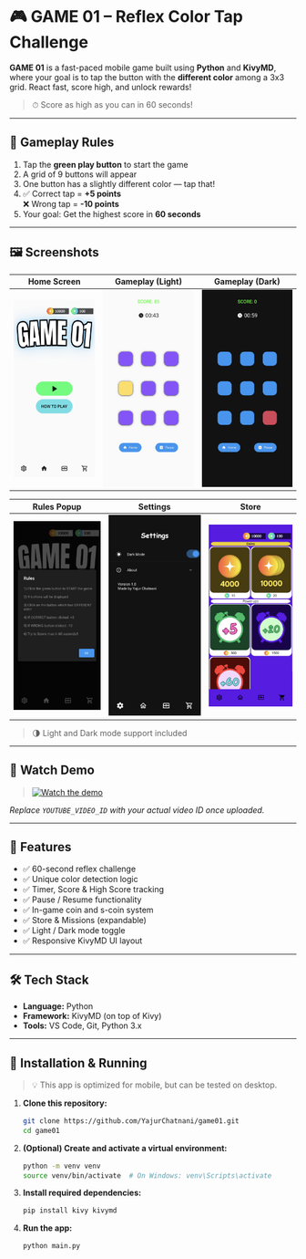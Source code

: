 # 🎮 GAME 01 – Reflex Color Tap Challenge

**GAME 01** is a fast-paced mobile game built using **Python** and **KivyMD**, where your goal is to tap the button with the **different color** among a 3x3 grid. React fast, score high, and unlock rewards!

> ⏱ Score as high as you can in 60 seconds!

---

## 🧠 Gameplay Rules

1. Tap the **green play button** to start the game  
2. A grid of 9 buttons will appear  
3. One button has a slightly different color — tap that!  
4. ✅ Correct tap = **+5 points**  
   ❌ Wrong tap = **-10 points**  
5. Your goal: Get the highest score in **60 seconds**

---

## 🖼️ Screenshots

| Home Screen | Gameplay (Light) | Gameplay (Dark) |
|-------------|------------------|-----------------|
| ![Home Screen](screenshots/home_screen.jpg) | ![Gameplay Light](screenshots/gameplay_screen.jpg) | ![Gameplay Dark](screenshots/alt_gameplay_theme.jpg) |

| Rules Popup | Settings | Store |
|-------------|----------|--------|
| ![Rules](screenshots/rules_popup.jpg) | ![Settings](screenshots/settings_screen.jpg) | ![Store](screenshots/store_screen.jpg) |

> 🌗 Light and Dark mode support included

---

## 🎥 Watch Demo

> [![Watch the demo](https://img.youtube.com/vi/YOUTUBE_VIDEO_ID/0.jpg)](https://youtu.be/YOUTUBE_VIDEO_ID)

_Replace `YOUTUBE_VIDEO_ID` with your actual video ID once uploaded._

---

## 🚀 Features

- ✅ 60-second reflex challenge
- ✅ Unique color detection logic
- ✅ Timer, Score & High Score tracking
- ✅ Pause / Resume functionality
- ✅ In-game coin and s-coin system
- ✅ Store & Missions (expandable)
- ✅ Light / Dark mode toggle
- ✅ Responsive KivyMD UI layout

---

## 🛠️ Tech Stack

- **Language:** Python  
- **Framework:** KivyMD (on top of Kivy)  
- **Tools:** VS Code, Git, Python 3.x

---

## 📂 Installation & Running

> 💡 This app is optimized for mobile, but can be tested on desktop.

1. **Clone this repository:**
   ```bash
   git clone https://github.com/YajurChatnani/game01.git
   cd game01
   
2. **(Optional) Create and activate a virtual environment:**
   ```bash
   python -m venv venv
   source venv/bin/activate  # On Windows: venv\Scripts\activate

3. **Install required dependencies:**
   ```bash
   pip install kivy kivymd

4. **Run the app:**
   ```bash
   python main.py

